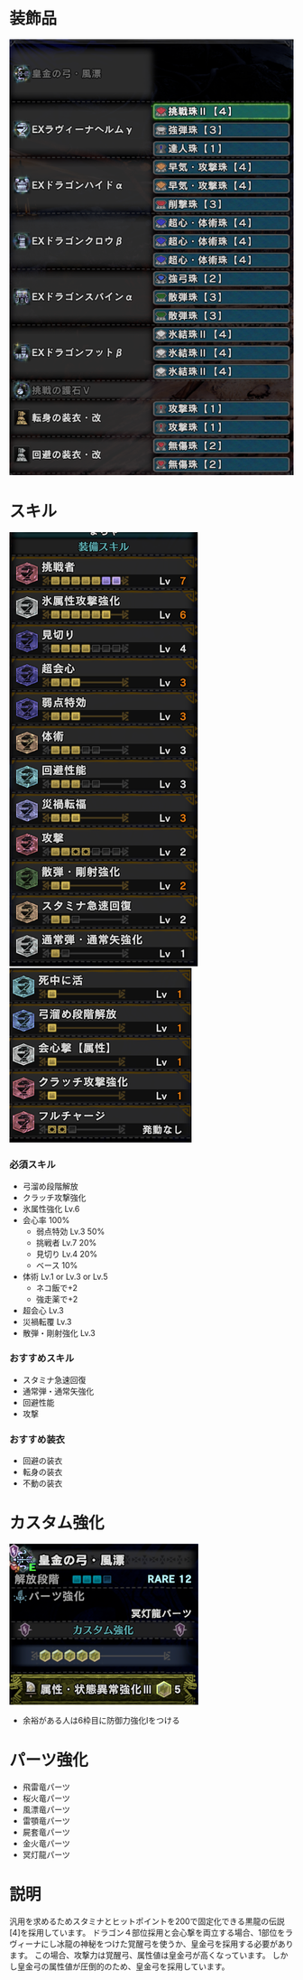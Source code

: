 # 装飾品
!["画像が読み込まれてないよ"](/images/14_1_4_jewels.png)


# スキル
!["画像が読み込まれてないよ"](/images/14_1_4_skills_1.png) !["画像が読み込まれてないよ"](/images/14_1_4_skills_2.png)

### 必須スキル
- 弓溜め段階解放
- クラッチ攻撃強化
- 氷属性強化 Lv.6
- 会心率 100%
  - 弱点特効 Lv.3 50%
  - 挑戦者 Lv.7 20%
  - 見切り Lv.4 20%
  - ベース 10%
- 体術 Lv.1 or Lv.3 or Lv.5
  - ネコ飯で+2
  - 強走薬で+2
- 超会心 Lv.3
- 災禍転覆 Lv.3
- 散弾・剛射強化 Lv.3

### おすすめスキル
- スタミナ急速回復
- 通常弾・通常矢強化
- 回避性能
- 攻撃

### おすすめ装衣
- 回避の装衣
- 転身の装衣
- 不動の装衣


# カスタム強化
!["画像が読み込まれてないよ"](/images/14_1_4_augmentations.png)

- 余裕がある人は6枠目に防御力強化Ⅰをつける


# パーツ強化
- 飛雷竜パーツ
- 桜火竜パーツ
- 風漂竜パーツ
- 雷顎竜パーツ
- 屍套竜パーツ
- 金火竜パーツ
- 冥灯龍パーツ


# 説明
汎用を求めるためスタミナとヒットポイントを200で固定化できる黒龍の伝説[4]を採用しています。
ドラゴン４部位採用と会心撃を両立する場合、1部位をラヴィーナにし冰龍の神秘をつけた覚醒弓を使うか、皇金弓を採用する必要があります。
この場合、攻撃力は覚醒弓、属性値は皇金弓が高くなっています。
しかし皇金弓の属性値が圧倒的のため、皇金弓を採用しています。

